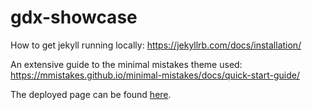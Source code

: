 # gdx-showcase

How to get jekyll running locally: https://jekyllrb.com/docs/installation/

An extensive guide to the minimal mistakes theme used: https://mmistakes.github.io/minimal-mistakes/docs/quick-start-guide/

The deployed page can be found [here](https://crykn.github.io/gdx-showcase/).
